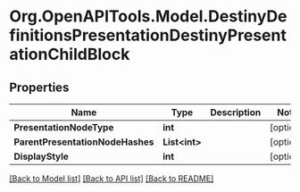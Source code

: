 # Org.OpenAPITools.Model.DestinyDefinitionsPresentationDestinyPresentationChildBlock

## Properties

Name | Type | Description | Notes
------------ | ------------- | ------------- | -------------
**PresentationNodeType** | **int** |  | [optional] 
**ParentPresentationNodeHashes** | **List&lt;int&gt;** |  | [optional] 
**DisplayStyle** | **int** |  | [optional] 

[[Back to Model list]](../README.md#documentation-for-models) [[Back to API list]](../README.md#documentation-for-api-endpoints) [[Back to README]](../README.md)

